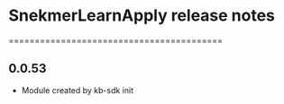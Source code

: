# SnekmerLearnApply release notes
=========================================

0.0.53
-----
* Module created by kb-sdk init
